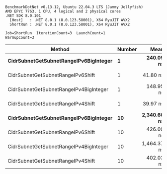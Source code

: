 ```

BenchmarkDotNet v0.13.12, Ubuntu 22.04.3 LTS (Jammy Jellyfish)
AMD EPYC 7763, 1 CPU, 4 logical and 2 physical cores
.NET SDK 8.0.101
  [Host]   : .NET 8.0.1 (8.0.123.58001), X64 RyuJIT AVX2
  ShortRun : .NET 8.0.1 (8.0.123.58001), X64 RyuJIT AVX2

Job=ShortRun  IterationCount=3  LaunchCount=1  
WarmupCount=3  

```
| Method                                 | Number | Mean        | Error      | StdDev   | Min         | Max         | Gen0   | Allocated |
|--------------------------------------- |------- |------------:|-----------:|---------:|------------:|------------:|-------:|----------:|
| **CidrSubnetGetSubnetRangeIPv6BigInteger** | **1**      |   **240.09 ns** | **146.072 ns** | **8.007 ns** |   **235.29 ns** |   **249.34 ns** | **0.0050** |     **432 B** |
| CidrSubnetGetSubnetRangeIPv6Shift      | 1      |    41.80 ns |   3.037 ns | 0.166 ns |    41.62 ns |    41.95 ns | 0.0019 |     160 B |
| CidrSubnetGetSubnetRangeIPv4BigInteger | 1      |   148.95 ns |  37.887 ns | 2.077 ns |   147.33 ns |   151.29 ns | 0.0024 |     208 B |
| CidrSubnetGetSubnetRangeIPv4Shift      | 1      |    39.97 ns |   2.572 ns | 0.141 ns |    39.86 ns |    40.13 ns | 0.0021 |     176 B |
| **CidrSubnetGetSubnetRangeIPv6BigInteger** | **10**     | **2,340.66 ns** |  **54.171 ns** | **2.969 ns** | **2,337.71 ns** | **2,343.65 ns** | **0.0496** |    **4320 B** |
| CidrSubnetGetSubnetRangeIPv6Shift      | 10     |   426.09 ns | 136.631 ns | 7.489 ns |   419.12 ns |   434.01 ns | 0.0191 |    1600 B |
| CidrSubnetGetSubnetRangeIPv4BigInteger | 10     | 1,464.37 ns |  88.869 ns | 4.871 ns | 1,461.26 ns | 1,469.98 ns | 0.0248 |    2080 B |
| CidrSubnetGetSubnetRangeIPv4Shift      | 10     |   402.03 ns |  46.272 ns | 2.536 ns |   399.18 ns |   404.05 ns | 0.0210 |    1760 B |
